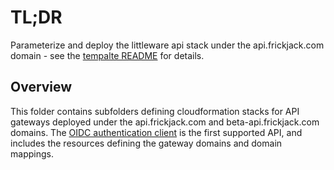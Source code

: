 # TL;DR

Parameterize and deploy the littleware api stack under the api.frickjack.com domain - see the [tempalte README](../../../../../../lib/cloudformation/cellSetup/api/README.md) for details.

## Overview

This folder contains subfolders defining cloudformation stacks for API gateways deployed under the api.frickjack.com and beta-api.frickjack.com domains.  The [OIDC authentication client](./authClient/README.md) is the first supported API, and includes the resources defining the gateway domains and domain mappings.
